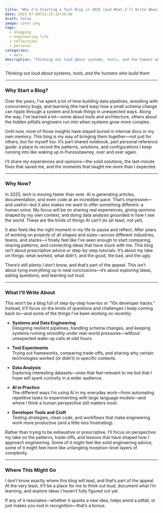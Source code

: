 ```yaml
---
title: "Why I'm Starting a Tech Blog in 2025 (and What I'll Write About)"
date: 2025-07-09T13:25:32+10:00
draft: false
image: cover.png
tags:
  - blogging
  - engineering life
  - reflections
  - personal
categories:
  - meta
description: "Thinking out loud about systems, tools, and the humans who build them."
---
```


*Thinking out loud about systems, tools, and the humans who build them*

---

### Why Start a Blog?

Over the years, I’ve spent a lot of time building data pipelines, wrestling with concurrency bugs, and learning (the hard way) how a small schema change can ripple through a system and break things in unexpected ways. Along the way, I’ve learned a lot—some about tools and architecture, others about the hidden pitfalls engineers run into when systems grow more complex.

Until now, most of those insights have stayed buried in internal docs or my own memory. This blog is my way of bringing them together—not just for others, but for myself too. It’s part shared notebook, part personal reference guide: a place to record the patterns, solutions, and configurations I keep running into like waking up in Punxsutawney, over and over again.

I’ll share my experiences and opinions—the solid solutions, the last-minute fixes that saved me, and the moments that taught me more than I expected.

---

### Why Now?

In 2025, tech is moving faster than ever. AI is generating articles, documentation, and even code at an incredible pace. That’s impressive—and useful—but it also makes me want to offer something different: a human voice. My focus will be on sharing real experiences, giving opinions shaped by my own context, and doing data analysis grounded in how I see the world. These are the kinds of things AI can’t do (at least, not yet).

It also feels like the right moment in my life to pause and reflect. After years of working on projects of all shapes and sizes—across different industries, teams, and stacks—I finally feel like I’ve seen enough to start comparing, sharing patterns, and connecting ideas that have stuck with me. This blog isn’t about prescriptive advice or step-by-step tutorials. It’s about my take on things: what worked, what didn’t, and the good, the bad, and the ugly.

There’s still plenty I don’t know, and that’s part of the appeal. This isn’t about tying everything up in neat conclusions—it’s about exploring ideas, asking questions, and learning out loud.

---

### What I’ll Write About

This won’t be a blog full of step-by-step how‑tos or “10x developer hacks.” Instead, it’ll focus on the kinds of questions and challenges I keep coming back to—and some of the things I’ve been working on recently:

- **Systems and Data Engineering**  
  Designing resilient pipelines, handling schema changes, and keeping systems running smoothly under real-world pressures—without unexpected wake-up calls at odd hours.

- **Tool Experiments**  
  Trying out frameworks, comparing trade-offs, and sharing why certain technologies worked (or didn’t) in specific contexts.

- **Data Analysis**  
  Exploring interesting datasets—ones that feel relevant to me but that I hope will spark curiosity in a wider audience.

- **AI in Practice**  
  The different ways I’m using AI in my everyday work—from automating repetitive tasks to experimenting with large language models—and where I think a human perspective still matters most.

- **Developer Tools and Craft**  
  Testing strategies, clean code, and workflows that make engineering work more productive (and a little less frustrating).

Rather than trying to be exhaustive or prescriptive, I’ll focus on perspective: my take on the patterns, trade-offs, and lessons that have shaped how I approach engineering. Some of it might feel like solid engineering advice; some of it might feel more like untangling Inception-level layers of complexity.

---

### Where This Might Go

I don’t know exactly where this blog will lead, and that’s part of the appeal. At the very least, it’ll be a place for me to think out loud, document what I’m learning, and explore ideas I haven’t fully figured out yet.

If any of it resonates—whether it sparks a new idea, helps avoid a pitfall, or just makes you nod in recognition—that’s a bonus.
